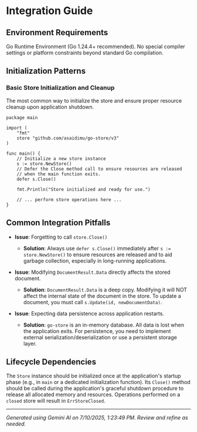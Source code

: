 # Integration Guide

## Environment Requirements

Go Runtime Environment (Go 1.24.4+ recommended). No special compiler settings or platform constraints beyond standard Go compilation.

## Initialization Patterns

### Basic Store Initialization and Cleanup

The most common way to initialize the store and ensure proper resource cleanup upon application shutdown.

```[DETECTED_LANGUAGE]
package main

import (
	"fmt"
	store "github.com/asaidimu/go-store/v3"
)

func main() {
	// Initialize a new store instance
	s := store.NewStore()
	// Defer the Close method call to ensure resources are released
	// when the main function exits.
	defer s.Close()

	fmt.Println("Store initialized and ready for use.")

	// ... perform store operations here ...
}
```

## Common Integration Pitfalls

- **Issue**: Forgetting to call `store.Close()`
  - **Solution**: Always use `defer s.Close()` immediately after `s := store.NewStore()` to ensure resources are released and to aid garbage collection, especially in long-running applications.

- **Issue**: Modifying `DocumentResult.Data` directly affects the stored document.
  - **Solution**: `DocumentResult.Data` is a deep copy. Modifying it will NOT affect the internal state of the document in the store. To update a document, you must call `s.Update(id, newDocumentData)`.

- **Issue**: Expecting data persistence across application restarts.
  - **Solution**: `go-store` is an in-memory database. All data is lost when the application exits. For persistence, you need to implement external serialization/deserialization or use a persistent storage layer.

## Lifecycle Dependencies

The `Store` instance should be initialized once at the application's startup phase (e.g., in `main` or a dedicated initialization function). Its `Close()` method should be called during the application's graceful shutdown procedure to release all allocated memory and resources. Operations performed on a `closed` store will result in `ErrStoreClosed`.



---
*Generated using Gemini AI on 7/10/2025, 1:23:49 PM. Review and refine as needed.*